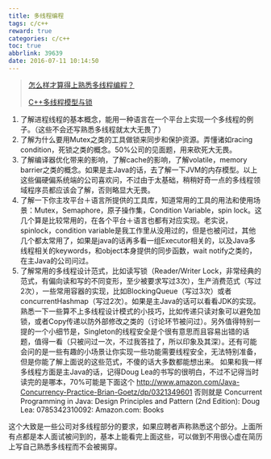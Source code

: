 ```yaml
---
title: 多线程编程
tags: c/c++
reward: true
categories: c/c++
toc: true
abbrlink: 39639
date: 2016-07-11 10:14:50
---
```


> [怎么样才算得上熟悉多线程编程？](<https://www.zhihu.com/question/22375509>)
>
> [C++多线程模型与锁](<https://my.oschina.net/u/1864567/blog/340471>)













1. 了解进程线程的基本概念，能用一种语言在一个平台上实现一个多线程的例子。（这些不会还写熟悉多线程就太大无畏了）
2. 了解为什么要用Mutex之类的工具做锁来同步和保护资源。弄懂诸如racing condition，死锁之类的概念。50%公司的见面题，用来砍死大无畏。
3. 了解编译器优化带来的影响，了解cache的影响，了解volatile，memory barrier之类的概念。如果是主Java的话，去了解一下JVM的内存模型。以上这些偏硬偏系统端的公司喜欢问，不过由于太基础，稍稍好奇一点的多线程领域程序员都应该会了解，否则略显大无畏。
4. 了解一下你主攻平台＋语言所提供的工具库，知道常用的工具的用法和使用场景：Mutex，Semaphore，原子操作集，Condition Variable，spin lock。这几个算是比较常用的，在各个平台＋语言也都有对应实现。老实说，spinlock，condition variable是我工作里从没用过的，但是也被问过，其他几个都太常用了，如果是java的话再多看一组Executor相关的，以及Java多线程相关的keywords，和object本身提供的同步函数，wait notify之类的，在主Java的公司问过。
5. 了解常用的多线程设计范式，比如读写锁（Reader/Writer Lock，非常经典的范式，有偏向读和写的不同变形，至少被要求写过3次），生产消费范式（写过2次），一些常用容器的实现，比如BlockingQueue（写过3次）或者concurrentHashmap（写过2次）。如果是主Java的话可以看看JDK的实现。熟悉一下一些算不上多线程设计模式的小技巧，比如传递只读对象可以避免加锁，或者Copy传递以防外部修改之类的（讨论环节被问过）。另外值得特别一提的一个小细节是，Singleton的线程安全是个很有意思而且容易出错的话题，值得一看（只被问过一次，不过我答挂了，所以印象及其深）。还有可能会问的是一些有趣的小场景让你实现一些功能需要线程安全，无法特别准备，但是你能了解上面说的这些范式，不傻的话大多数都能想出来。
如果和我一样多线程方面是主Java的话，记得Doug Lea的书写的很明白，不过不记得当时读完的是哪本，70%可能是下面这个
http://www.amazon.com/Java-Concurrency-Practice-Brian-Goetz/dp/0321349601
否则就是
Concurrent Programming in Java: Design Principles and Pattern (2nd Edition): Doug Lea: 0785342310092: Amazon.com: Books

这个大致是一些公司对多线程部分的要求，如果应聘者声称熟悉这个部分。上面所有点都是本人面试被问到的，基本上能看完上面这些，可以做到不用很心虚在简历上写自己熟悉多线程而不会被揭穿。